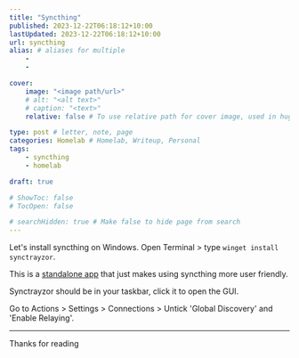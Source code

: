 ```yaml
---
title: "Syncthing"
published: 2023-12-22T06:18:12+10:00
lastUpdated: 2023-12-22T06:18:12+10:00
url: syncthing
alias: # aliases for multiple
    - 
    - 

cover:
    image: "<image path/url>"
    # alt: "<alt text>"
    # caption: "<text>"
    relative: false # To use relative path for cover image, used in hugo Page-bundles 

type: post # letter, note, page
categories: Homelab # Homelab, Writeup, Personal
tags:
    - syncthing
    - homelab

draft: true

# ShowToc: false
# TocOpen: false

# searchHidden: true # Make false to hide page from search
---
```


Let's install syncthing on Windows. Open Terminal > type `winget install synctrayzor`.

This is a [standalone app](https://github.com/canton7/SyncTrayzor) that just makes using syncthing more user friendly.

Synctrayzor should be in your taskbar, click it to open the GUI.

Go to Actions > Settings > Connections > Untick 'Global Discovery' and 'Enable Relaying'.

---

Thanks for reading
